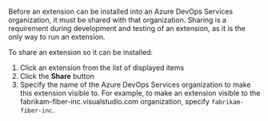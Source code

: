 Before an extension can be installed into an Azure DevOps Services organization, it must be shared with that organization. Sharing is a requirement during development and testing of an extension, as it is the only way to run an extension.

To share an extension so it can be installed:

1. Click an extension from the list of displayed items 
2. Click the **Share** button
3. Specify the name of the Azure DevOps Services organization to make this extension visible to.
    For example, to make an extension visible to the fabrikam-fiber-inc.visualstudio.com organization, specify `fabrikam-fiber-inc`.